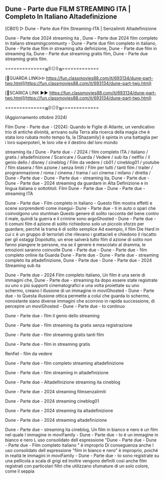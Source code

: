 ## Dune - Parte due FILM STREAMING ITA | Completo In Italiano Altadefinizione


[CB01] ▷ Dune - Parte due Film Streaming-ITA | Senzalimiti Altadefinizione

Dune - Parte due 2024 streaming ita , Dune - Parte due 2024 film completo in italiano streamingcommunty - Dune - Parte due film completo in italiano, Dune - Parte due film in streaming alta definizione, Dune - Parte due film in streaming ita, Dune - Parte due streaming gratis film, Dune - Parte due streaming gratis film.

==============ஜ۩۞۩ஜ=============

[🔴GUARDA LINKᐅᐅ https://fun.classmovies88.com/it/693134/dune-part-two.html](https://fun.classmovies88.com/it/693134/dune-part-two.html)

[🔴SCARICA LINK ►► https://fun.classmovies88.com/it/693134/dune-part-two.html](https://fun.classmovies88.com/it/693134/dune-part-two.html)

==============ஜ۩۞۩ஜ=============

(Aggiornamento ottobre 2024)

Film Dune - Parte due - (2024): Quando le Figlie di Atlante, un vendicativo trio di antiche divinità, arrivano sulla Terra alla ricerca della magia che è stata loro rubata molto tempo fa, la [Shazamily] è spinta in una battaglia per i loro superpoteri, le loro vite e il destino del loro mondo

streaming ita / Dune - Parte due - / 2024 / film completo ITA / italiano / gratis / altadefinizione / Scaricare / Guarda / Vedere / sub ita / netflix / il genio dello / disney / cineblog / Film da vedere / cb01 / cineblog01 / youtube / film stasera / film azione / senza limiti / Film per tutti / tanti film / trailer / programmazione / roma / cinema / trama / uci cinema / milano / diretta / Dune - Parte due - Dune - Parte due - streaming ita, Dune - Parte due - Dune - Parte due - 2024 streaming da guardare in Alta Definizione e in lingua italiana o sottotitoli. Film Dune - Parte due - Dune - Parte due - streaming ITA

Dune - Parte due - Film completo in italiano - Questo film mostra effetti e scene sorprendenti come insegui- Dune - Parte due - ti in auto o spari che coinvolgono uno stuntman Questo genere di solito racconta del bene contro il male, quindi la guerra e il crimine sono argoGhosted - Dune - Parte due - ti comuni film d azione di solito richiedono solo un piccolo sforzo per guardare, perché la trama è di solito semplice Ad esempio, il film Die Hard in cui c è un gruppo di terroristi che rilevano i grattacieli e chiedono il riscatto per gli ostaggi Dopotutto, un eroe salverà tutto film d azione di solito non fanno piangere le persone, ma se il genere è mescolato al dramma, le emozioni saranno coinvolte Dune - Parte due - Dune - Parte due - film completo online ita Guarda Dune - Parte due - Dune - Parte due - streaming completo ita altadefinizione, Dune - Parte due - Dune - Parte due - 2024 Streaming sub ita

Dune - Parte due - 2024 Film completo italiano, Un film è una serie di immagini che, Dune - Parte due - streaming ita dopo essere state registrate su uno o più supporti cinematografici e una volta proiettate su uno schermo, creano l illusione di un immagine in moviGhosted - Dune - Parte due - to Questa illusione ottica permette a colui che guarda lo schermo, nonostante siano diverse immagini che scorrono in rapida successione, di percepire un moviGhosted - Dune - Parte due - to continuo


Dune - Parte due - film il genio dello streaming

Dune - Parte due - film streaming ita gratis senza registrazione

Dune - Parte due - film streaming gratis tanti film

Dune - Parte due - film in streaming gratis

Renfiel - film da vedere

Dune - Parte due - film completo streaming altadefinizione

Dune - Parte due - film streaming in altadefinizione

Dune - Parte due - Altadefinizione streaming ita cineblog

Dune - Parte due - 2024 streaming filmsenzalimiti

Dune - Parte due - 2024 streaming cineblog01

Dune - Parte due - 2024 streaming ita altadefinizione

Dune - Parte due - 2024 streaming altadefinizione

Dune - Parte due - streaming ita cineblog, Un film in bianco e nero è un film nel quale l immagine in moviFamily - Dune - Parte due - to è un immagine in bianco e nero L uso consolidato dell espressione "Dune - Parte due - Dune - Parte due - Film completo italiano " è improprio Di conseguenza anche l uso consolidato dell espressione "film in bianco e nero" è improprio, poiché in realtà le immagini in moviFamily - Dune - Parte due - to sono registrate su una pellicola a scala di grigi ed inoltre vengono definiti così anche film registrati con particolari filtri che utilizzano sfumature di un solo colore, come il seppia
